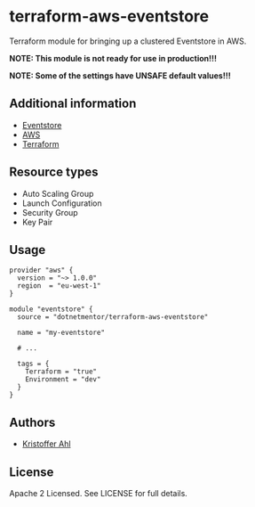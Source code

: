 # terraform-aws-eventstore

Terraform module for bringing up a clustered Eventstore in AWS.

**NOTE: This module is not ready for use in production!!!**

**NOTE: Some of the settings have UNSAFE default values!!!**

## Additional information

- [Eventstore](https://eventstore.org/)
- [AWS](https://aws.amazon.com/)
- [Terraform](https://www.terraform.io/)

## Resource types

- Auto Scaling Group
- Launch Configuration
- Security Group
- Key Pair

## Usage

```HCL
provider "aws" {
  version = "~> 1.0.0"
  region  = "eu-west-1"
}

module "eventstore" {
  source = "dotnetmentor/terraform-aws-eventstore"

  name = "my-eventstore"

  # ...

  tags = {
    Terraform = "true"
    Environment = "dev"
  }
}
```

## Authors

- [Kristoffer Ahl](https://github.com/kristofferahl)

## License

Apache 2 Licensed. See LICENSE for full details.

